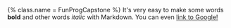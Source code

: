 {%
  class.name = FunProgCapstone
%}
It's very easy to make some words **bold** and other words *italic* with Markdown. You can even [link to Google!](http://google.com)
